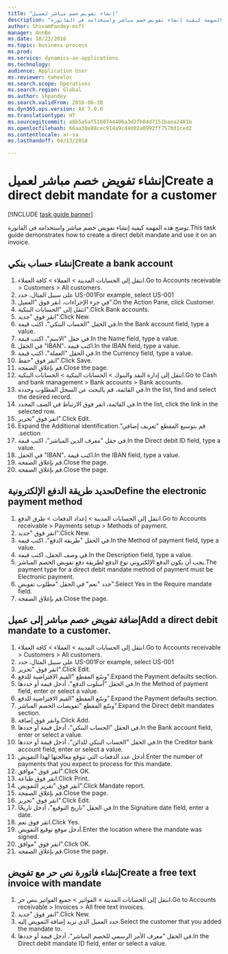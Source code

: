 ```yaml
--- 
title: "إنشاء تفويض خصم مباشر لعميل"
description: "توضح هذه المهمة كيفية إنشاء تفويض خصم مباشر واستخدامه في الفاتورة."
author: ShivamPandey-msft
manager: AnnBe
ms.date: 10/23/2016
ms.topic: business-process
ms.prod: 
ms.service: dynamics-ax-applications
ms.technology: 
audience: Application User
ms.reviewer: twheeloc
ms.search.scope: Operations
ms.search.region: Global
ms.author: shpandey
ms.search.validFrom: 2016-06-30
ms.dyn365.ops.version: AX 7.0.0
ms.translationtype: HT
ms.sourcegitcommit: a8b5a5af5108744406a3d2fb84d7151baea2481b
ms.openlocfilehash: 66aa30e88cec914a9cd4d02a0992ff7570d1ced2
ms.contentlocale: ar-sa
ms.lasthandoff: 04/13/2018

---
```

# <a name="create-a-direct-debit-mandate-for-a-customer"></a><span data-ttu-id="b8fb7-103">إنشاء تفويض خصم مباشر لعميل</span><span class="sxs-lookup"><span data-stu-id="b8fb7-103">Create a direct debit mandate for a customer</span></span>

[!INCLUDE [task guide banner](../../includes/task-guide-banner.md)]

<span data-ttu-id="b8fb7-104">توضح هذه المهمة كيفية إنشاء تفويض خصم مباشر واستخدامه في الفاتورة.</span><span class="sxs-lookup"><span data-stu-id="b8fb7-104">This task guide demonstrates how to create a direct debit mandate and use it on an invoice.</span></span>


## <a name="create-a-bank-account"></a><span data-ttu-id="b8fb7-105">إنشاء حساب بنكي</span><span class="sxs-lookup"><span data-stu-id="b8fb7-105">Create a bank account</span></span>
1. <span data-ttu-id="b8fb7-106">انتقل إلى الحسابات المدينة > العملاء > كافة العملاء‬.</span><span class="sxs-lookup"><span data-stu-id="b8fb7-106">Go to Accounts receivable > Customers > All customers.</span></span>
2. <span data-ttu-id="b8fb7-107">على سبيل المثال، حدد US-001</span><span class="sxs-lookup"><span data-stu-id="b8fb7-107">For example, select US-001</span></span>
3. <span data-ttu-id="b8fb7-108">في جزء الإجراءات، انقر فوق "العميل".</span><span class="sxs-lookup"><span data-stu-id="b8fb7-108">On the Action Pane, click Customer.</span></span>
4. <span data-ttu-id="b8fb7-109">انتقل إلى "الحسابات البنكية".</span><span class="sxs-lookup"><span data-stu-id="b8fb7-109">Click Bank accounts.</span></span>
5. <span data-ttu-id="b8fb7-110">انقر فوق "جديد".</span><span class="sxs-lookup"><span data-stu-id="b8fb7-110">Click New.</span></span>
6. <span data-ttu-id="b8fb7-111">في الحقل "الحساب البنكي"، اكتب قيمة.</span><span class="sxs-lookup"><span data-stu-id="b8fb7-111">In the Bank account field, type a value.</span></span>
7. <span data-ttu-id="b8fb7-112">في حقل "الاسم"، اكتب قيمة.</span><span class="sxs-lookup"><span data-stu-id="b8fb7-112">In the Name field, type a value.</span></span>
8. <span data-ttu-id="b8fb7-113">في الحقل "IBAN‬"، اكتب قيمة.</span><span class="sxs-lookup"><span data-stu-id="b8fb7-113">In the IBAN field, type a value.</span></span>
9. <span data-ttu-id="b8fb7-114">في الحقل "العملة"، اكتب قيمة.</span><span class="sxs-lookup"><span data-stu-id="b8fb7-114">In the Currency field, type a value.</span></span>
10. <span data-ttu-id="b8fb7-115">انقر فوق "حفظ".</span><span class="sxs-lookup"><span data-stu-id="b8fb7-115">Click Save.</span></span>
11. <span data-ttu-id="b8fb7-116">قم بإغلاق الصفحة.</span><span class="sxs-lookup"><span data-stu-id="b8fb7-116">Close the page.</span></span>
12. <span data-ttu-id="b8fb7-117">انتقل إلى إدارة النقد والبنوك > الحسابات البنكية > الحسابات البنكية.</span><span class="sxs-lookup"><span data-stu-id="b8fb7-117">Go to Cash and bank management > Bank accounts > Bank accounts.</span></span>
13. <span data-ttu-id="b8fb7-118">في القائمة، قم بالبحث عن السجل المطلوب وحدده.</span><span class="sxs-lookup"><span data-stu-id="b8fb7-118">In the list, find and select the desired record.</span></span>
14. <span data-ttu-id="b8fb7-119">في القائمة، انقر فوق الارتباط في الصف المحدد.</span><span class="sxs-lookup"><span data-stu-id="b8fb7-119">In the list, click the link in the selected row.</span></span>
15. <span data-ttu-id="b8fb7-120">انقر فوق "تحرير".</span><span class="sxs-lookup"><span data-stu-id="b8fb7-120">Click Edit.</span></span>
16. <span data-ttu-id="b8fb7-121">‏‫قم بتوسيع المقطع "تعريف إضافي".</span><span class="sxs-lookup"><span data-stu-id="b8fb7-121">Expand the Additional identification section.</span></span>
17. <span data-ttu-id="b8fb7-122">في حقل "‏‫معرف الدين المباشر‬"، اكتب قيمة.</span><span class="sxs-lookup"><span data-stu-id="b8fb7-122">In the Direct debit ID field, type a value.</span></span>
18. <span data-ttu-id="b8fb7-123">في الحقل "IBAN‬"، اكتب قيمة.</span><span class="sxs-lookup"><span data-stu-id="b8fb7-123">In the IBAN field, type a value.</span></span>
19. <span data-ttu-id="b8fb7-124">قم بإغلاق الصفحة.</span><span class="sxs-lookup"><span data-stu-id="b8fb7-124">Close the page.</span></span>
20. <span data-ttu-id="b8fb7-125">قم بإغلاق الصفحة.</span><span class="sxs-lookup"><span data-stu-id="b8fb7-125">Close the page.</span></span>

## <a name="define-the-electronic-payment-method"></a><span data-ttu-id="b8fb7-126">تحديد طريقة الدفع الإلكترونية</span><span class="sxs-lookup"><span data-stu-id="b8fb7-126">Define the electronic payment method</span></span>
1. <span data-ttu-id="b8fb7-127">انتقل إلى الحسابات المدينة > إعداد الدفعات > طرق الدفع.</span><span class="sxs-lookup"><span data-stu-id="b8fb7-127">Go to Accounts receivable > Payments setup > Methods of payment.</span></span>
2. <span data-ttu-id="b8fb7-128">انقر فوق "جديد".</span><span class="sxs-lookup"><span data-stu-id="b8fb7-128">Click New.</span></span>
3. <span data-ttu-id="b8fb7-129">في الحقل "طريقة الدفع"، اكتب قيمة.</span><span class="sxs-lookup"><span data-stu-id="b8fb7-129">In the Method of payment field, type a value.</span></span>
4. <span data-ttu-id="b8fb7-130">في وصف الحقل، اكتب قيمة.</span><span class="sxs-lookup"><span data-stu-id="b8fb7-130">In the Description field, type a value.</span></span>
5. <span data-ttu-id="b8fb7-131">يجب أن يكون الدفع الإلكتروني نوع الدفع لطريقة دفع تفويض الخصم المباشر.</span><span class="sxs-lookup"><span data-stu-id="b8fb7-131">The payment type for a direct debit mandate method of payment must be Electronic payment.</span></span>
6. <span data-ttu-id="b8fb7-132">حدد "نعم" في الحقل "مطلوب تفويض‬".</span><span class="sxs-lookup"><span data-stu-id="b8fb7-132">Select Yes in the Require mandate field.</span></span>
7. <span data-ttu-id="b8fb7-133">قم بإغلاق الصفحة.</span><span class="sxs-lookup"><span data-stu-id="b8fb7-133">Close the page.</span></span>

## <a name="add-a-direct-debit-mandate-to-a-customer"></a><span data-ttu-id="b8fb7-134">إضافة تفويض خصم مباشر إلى عميل</span><span class="sxs-lookup"><span data-stu-id="b8fb7-134">Add a direct debit mandate to a customer.</span></span>
1. <span data-ttu-id="b8fb7-135">انتقل إلى الحسابات المدينة > العملاء > كافة العملاء‬.</span><span class="sxs-lookup"><span data-stu-id="b8fb7-135">Go to Accounts receivable > Customers > All customers.</span></span>
2. <span data-ttu-id="b8fb7-136">على سبيل المثال، حدد US-001</span><span class="sxs-lookup"><span data-stu-id="b8fb7-136">For example, select US-001</span></span>
3. <span data-ttu-id="b8fb7-137">انقر فوق "تحرير".</span><span class="sxs-lookup"><span data-stu-id="b8fb7-137">Click Edit.</span></span>
4. <span data-ttu-id="b8fb7-138">وسّع المقطع "القيم الافتراضية للدفع‬".</span><span class="sxs-lookup"><span data-stu-id="b8fb7-138">Expand the Payment defaults section.</span></span>
5. <span data-ttu-id="b8fb7-139">في الحقل "أسلوب الدفع"، أدخل قيمة أو حددها.</span><span class="sxs-lookup"><span data-stu-id="b8fb7-139">In the Method of payment field, enter or select a value.</span></span>
6. <span data-ttu-id="b8fb7-140">وسّع المقطع "القيم الافتراضية للدفع‬".</span><span class="sxs-lookup"><span data-stu-id="b8fb7-140">Expand the Payment defaults section.</span></span>
7. <span data-ttu-id="b8fb7-141">وسّع المقطع "تفويضات الخصم المباشر‬".</span><span class="sxs-lookup"><span data-stu-id="b8fb7-141">Expand the Direct debit mandates section.</span></span>
8. <span data-ttu-id="b8fb7-142">وانقر فوق إضافة.</span><span class="sxs-lookup"><span data-stu-id="b8fb7-142">Click Add.</span></span>
9. <span data-ttu-id="b8fb7-143">في الحقل "الحساب البنكي‬‬"، أدخل قيمة أو حددها.</span><span class="sxs-lookup"><span data-stu-id="b8fb7-143">In the Bank account field, enter or select a value.</span></span>
10. <span data-ttu-id="b8fb7-144">في الحقل "‏‫الحساب البنكي للدائن‬‬‬‬"، أدخل قيمة أو حددها.</span><span class="sxs-lookup"><span data-stu-id="b8fb7-144">In the Creditor bank account field, enter or select a value.</span></span>
11. <span data-ttu-id="b8fb7-145">أدخل عدد الدفعات التي تتوقع معالجتها لهذا التفويض.</span><span class="sxs-lookup"><span data-stu-id="b8fb7-145">Enter the number of payments that you expect to process for this mandate.</span></span>
12. <span data-ttu-id="b8fb7-146">انقر فوق "موافق".</span><span class="sxs-lookup"><span data-stu-id="b8fb7-146">Click OK.</span></span>
13. <span data-ttu-id="b8fb7-147">انقر فوق طباعة.</span><span class="sxs-lookup"><span data-stu-id="b8fb7-147">Click Print.</span></span>
14. <span data-ttu-id="b8fb7-148">انقر فوق "تقرير التفويض".</span><span class="sxs-lookup"><span data-stu-id="b8fb7-148">Click Mandate report.</span></span>
15. <span data-ttu-id="b8fb7-149">قم بإغلاق الصفحة.</span><span class="sxs-lookup"><span data-stu-id="b8fb7-149">Close the page.</span></span>
16. <span data-ttu-id="b8fb7-150">انقر فوق "تحرير".</span><span class="sxs-lookup"><span data-stu-id="b8fb7-150">Click Edit.</span></span>
17. <span data-ttu-id="b8fb7-151">في الحقل "تاريخ التوقيع"، أدخل تاريخًا.</span><span class="sxs-lookup"><span data-stu-id="b8fb7-151">In the Signature date field, enter a date.</span></span>
18. <span data-ttu-id="b8fb7-152">انقر فوق نعم.</span><span class="sxs-lookup"><span data-stu-id="b8fb7-152">Click Yes.</span></span>
19. <span data-ttu-id="b8fb7-153">أدخل موقع توقيع التفويض.</span><span class="sxs-lookup"><span data-stu-id="b8fb7-153">Enter the location where the mandate was signed.</span></span>
20. <span data-ttu-id="b8fb7-154">انقر فوق "موافق".</span><span class="sxs-lookup"><span data-stu-id="b8fb7-154">Click OK.</span></span>
21. <span data-ttu-id="b8fb7-155">قم بإغلاق الصفحة.</span><span class="sxs-lookup"><span data-stu-id="b8fb7-155">Close the page.</span></span>

## <a name="create-a-free-text-invoice-with-mandate"></a><span data-ttu-id="b8fb7-156">إنشاء فاتورة نص حر مع تفويض</span><span class="sxs-lookup"><span data-stu-id="b8fb7-156">Create a free text invoice with mandate</span></span>
1. <span data-ttu-id="b8fb7-157">انتقل إلى الحسابات المدينة > الفواتير > جميع الفواتير بنص حر‬.</span><span class="sxs-lookup"><span data-stu-id="b8fb7-157">Go to Accounts receivable > Invoices > All free text invoices.</span></span>
2. <span data-ttu-id="b8fb7-158">انقر فوق "جديد".</span><span class="sxs-lookup"><span data-stu-id="b8fb7-158">Click New.</span></span>
3. <span data-ttu-id="b8fb7-159">حدد العميل الذي تريد إضافة التفويض إليه.</span><span class="sxs-lookup"><span data-stu-id="b8fb7-159">Select the customer that you added the mandate to.</span></span>
4. <span data-ttu-id="b8fb7-160">في الحقل "معرف الأمر الرسمي للخصم المباشر"، أدخل قيمة أو حددها.</span><span class="sxs-lookup"><span data-stu-id="b8fb7-160">In the Direct debit mandate ID field, enter or select a value.</span></span>


